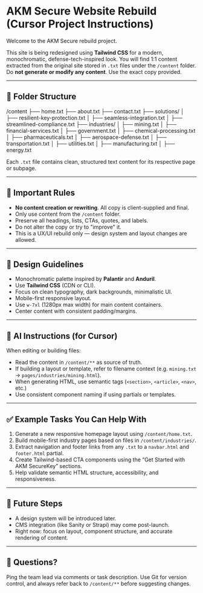 # AKM Secure Website Rebuild (Cursor Project Instructions)

Welcome to the AKM Secure rebuild project.

This site is being redesigned using **Tailwind CSS** for a modern, monochromatic, defense-tech-inspired look. You will find 1:1 content extracted from the original site stored in `.txt` files under the `/content` folder. Do **not generate or modify any content**. Use the exact copy provided.

---

## 📁 Folder Structure

/content
├── home.txt
├── about.txt
├── contact.txt
├── solutions/
│   ├── resilient-key-protection.txt
│   ├── seamless-integration.txt
│   ├── streamlined-compliance.txt
├── industries/
│   ├── mining.txt
│   ├── financial-services.txt
│   ├── government.txt
│   ├── chemical-processing.txt
│   ├── pharmaceuticals.txt
│   ├── aerospace-defense.txt
│   ├── transportation.txt
│   ├── utilities.txt
│   ├── manufacturing.txt
│   ├── energy.txt

Each `.txt` file contains clean, structured text content for its respective page or subpage.

---

## 🔐 Important Rules

- **No content creation or rewriting**. All copy is client-supplied and final.
- Only use content from the `/content` folder.
- Preserve all headings, lists, CTAs, quotes, and labels.
- Do not alter the copy or try to "improve" it.
- This is a UX/UI rebuild only — design system and layout changes are allowed.

---

## 🎨 Design Guidelines

- Monochromatic palette inspired by **Palantir** and **Anduril**.
- Use **Tailwind CSS** (CDN or CLI).
- Focus on clean typography, dark backgrounds, minimalistic UI.
- Mobile-first responsive layout.
- Use `w-7xl` (1280px max width) for main content containers.
- Center content with consistent padding/margins.

---

## 🧠 AI Instructions (for Cursor)

When editing or building files:

- Read the content in `/content/**` as source of truth.
- If building a layout or template, refer to filename context (e.g. `mining.txt` → `pages/industries/mining.html`).
- When generating HTML, use semantic tags (`<section>`, `<article>`, `<nav>`, etc.)
- Use consistent component naming if using partials or templates.

---

## ✅ Example Tasks You Can Help With

1. Generate a new responsive homepage layout using `/content/home.txt`.
2. Build mobile-first industry pages based on files in `/content/industries/`.
3. Extract navigation and footer links from any `.txt` to a `navbar.html` and `footer.html` partial.
4. Create Tailwind-based CTA components using the “Get Started with AKM SecureKey” sections.
5. Help validate semantic HTML structure, accessibility, and responsiveness.

---

## 🧩 Future Steps

- A design system will be introduced later.
- CMS integration (like Sanity or Strapi) may come post-launch.
- Right now: focus on layout, component structure, and accurate rendering of content.

---

## 📩 Questions?

Ping the team lead via comments or task description. Use Git for version control, and always refer back to `/content/**` before suggesting changes.
